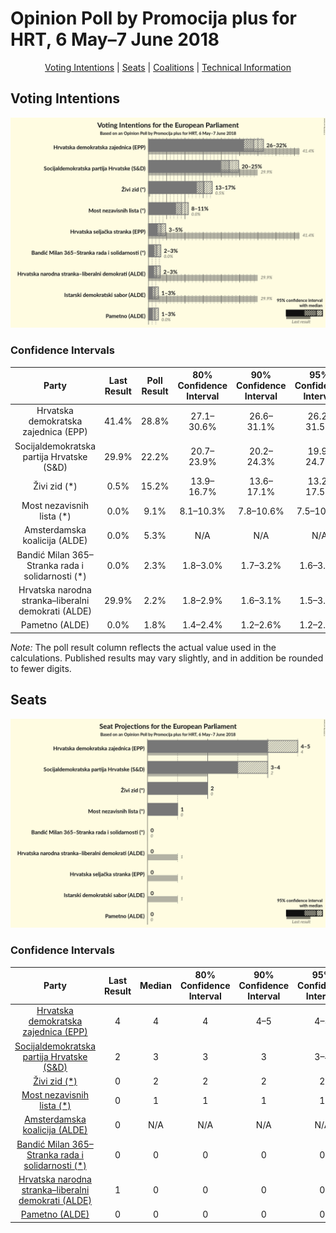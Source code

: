 # Opinion Poll by Promocija plus for HRT, 6 May–7 June 2018

<p align="center"><a href="#voting-intentions">Voting Intentions</a> | <a href="#seats">Seats</a> | <a href="#coalitions">Coalitions</a> | <a href="#technical-information">Technical Information</a></p>

## Voting Intentions

![Graph with voting intentions not yet produced](2018-06-07-Promocijaplus.png "Voting Intentions")

### Confidence Intervals

| Party | Last Result | Poll Result | 80% Confidence Interval | 90% Confidence Interval | 95% Confidence Interval | 99% Confidence Interval |
|:-----:|:-----------:|:-----------:|:-----------------------:|:-----------------------:|:-----------------------:|:-----------------------:|
| Hrvatska demokratska zajednica (EPP) | 41.4% | 28.8% | 27.1–30.6% |26.6–31.1% |26.2–31.5% |25.4–32.4% |
| Socijaldemokratska partija Hrvatske (S&D) | 29.9% | 22.2% | 20.7–23.9% |20.2–24.3% |19.9–24.7% |19.1–25.5% |
| Živi zid (*) | 0.5% | 15.2% | 13.9–16.7% |13.6–17.1% |13.2–17.5% |12.7–18.2% |
| Most nezavisnih lista (*) | 0.0% | 9.1% | 8.1–10.3% |7.8–10.6% |7.5–10.9% |7.1–11.5% |
| Amsterdamska koalicija (ALDE) | 0.0% | 5.3% | N/A |N/A |N/A |N/A |
| Bandić Milan 365–Stranka rada i solidarnosti (*) | 0.0% | 2.3% | 1.8–3.0% |1.7–3.2% |1.6–3.4% |1.4–3.7% |
| Hrvatska narodna stranka–liberalni demokrati (ALDE) | 29.9% | 2.2% | 1.8–2.9% |1.6–3.1% |1.5–3.3% |1.3–3.6% |
| Pametno (ALDE) | 0.0% | 1.8% | 1.4–2.4% |1.2–2.6% |1.2–2.7% |1.0–3.1% |

*Note:* The poll result column reflects the actual value used in the calculations. Published results may vary slightly, and in addition be rounded to fewer digits.

## Seats

![Graph with seats not yet produced](2018-06-07-Promocijaplus-seats.png "Seats")

### Confidence Intervals

| Party | Last Result | Median | 80% Confidence Interval | 90% Confidence Interval | 95% Confidence Interval | 99% Confidence Interval |
|:-----:|:-----------:|:------:|:-----------------------:|:-----------------------:|:-----------------------:|:-----------------------:|
| <a href="#hrvatska-demokratska-zajednica-(epp)">Hrvatska demokratska zajednica (EPP)</a> | 4 | 4 | 4 |4–5 |4–5 |4–5 |
| <a href="#socijaldemokratska-partija-hrvatske-(s&d)">Socijaldemokratska partija Hrvatske (S&D)</a> | 2 | 3 | 3 |3 |3–4 |3–4 |
| <a href="#živi-zid-(*)">Živi zid (*)</a> | 0 | 2 | 2 |2 |2 |2–3 |
| <a href="#most-nezavisnih-lista-(*)">Most nezavisnih lista (*)</a> | 0 | 1 | 1 |1 |1 |1 |
| <a href="#amsterdamska-koalicija-(alde)">Amsterdamska koalicija (ALDE)</a> | 0 | N/A | N/A |N/A |N/A |N/A |
| <a href="#bandić-milan-365–stranka-rada-i-solidarnosti-(*)">Bandić Milan 365–Stranka rada i solidarnosti (*)</a> | 0 | 0 | 0 |0 |0 |0 |
| <a href="#hrvatska-narodna-stranka–liberalni-demokrati-(alde)">Hrvatska narodna stranka–liberalni demokrati (ALDE)</a> | 1 | 0 | 0 |0 |0 |0 |
| <a href="#pametno-(alde)">Pametno (ALDE)</a> | 0 | 0 | 0 |0 |0 |0 |

